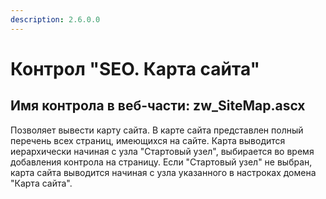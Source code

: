 ```yaml
---
description: 2.6.0.0
---
```


# Контрол "SEO. Карта сайта"

## Имя контрола в веб-части: zw\_SiteMap.ascx

Позволяет вывести карту сайта. В карте сайта представлен полный перечень всех страниц, имеющихся на сайте. Карта выводится иерархически начиная с узла "Стартовый узел", выбирается во время добавления контрола на страницу. Если "Стартовый узел" не выбран, карта сайта выводится начиная с узла указанного в настроках домена "Карта сайта".

